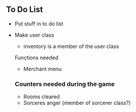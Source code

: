## To Do List
- Put stuff in to do list

- Make user class
  - inventory is a member of the user class
  
  
  Functions needed 
  - Merchant menu
  
  
  
  ### Counters needed during the game
  - Rooms cleared 
  - Sorceres anger (member of sorcerer class?)
  
